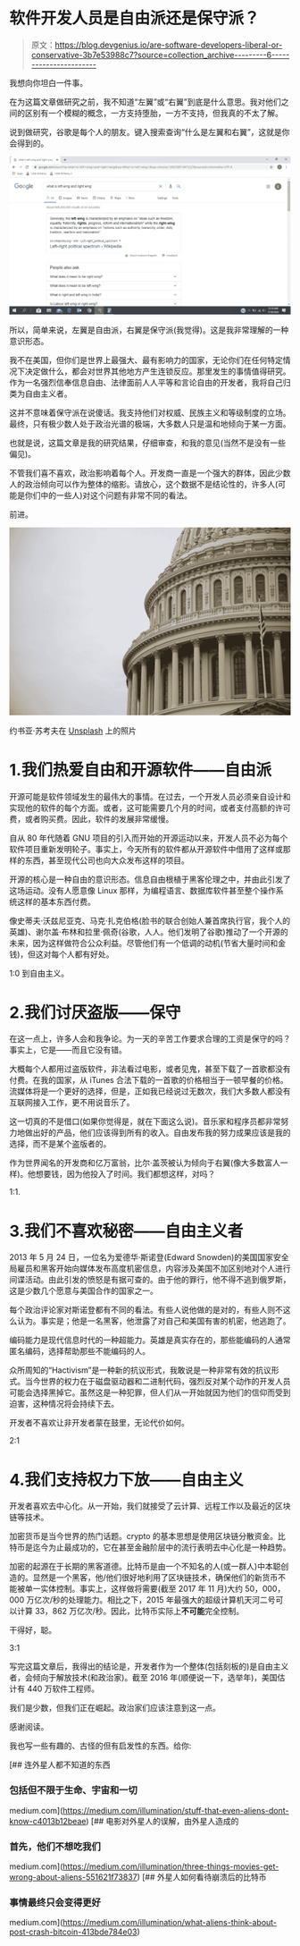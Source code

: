 # 软件开发人员是自由派还是保守派？

> 原文：<https://blog.devgenius.io/are-software-developers-liberal-or-conservative-3b7e53988c7?source=collection_archive---------6----------------------->

我想向你坦白一件事。

在为这篇文章做研究之前，我不知道“左翼”或“右翼”到底是什么意思。我对他们之间的区别有一个模糊的概念，一方支持堕胎，一方不支持，但我真的不太了解。

说到做研究，谷歌是每个人的朋友。键入搜索查询“什么是左翼和右翼”，这就是你会得到的。

![](img/38e29ecba1362ab47df85d52a791f24f.png)

所以，简单来说，左翼是自由派，右翼是保守派(我觉得)。这是我非常理解的一种意识形态。

我不在美国，但你们是世界上最强大、最有影响力的国家，无论你们在任何特定情况下决定做什么，都会对世界其他地方产生连锁反应。那里发生的事情值得研究。作为一名强烈信奉信息自由、法律面前人人平等和言论自由的开发者，我将自己归类为自由主义者。

这并不意味着保守派在说傻话。我支持他们对权威、民族主义和等级制度的立场。最终，只有极少数人处于政治光谱的极端，大多数人只是温和地倾向于某一方面。

也就是说，这篇文章是我的研究结果，仔细审查，和我的意见(当然不是没有一些偏见)。

不管我们喜不喜欢，政治影响着每个人。开发商一直是一个强大的群体，因此少数人的政治倾向可以作为整体的缩影。请放心，这个数据不是结论性的，许多人(可能是你们中的一些人)对这个问题有非常不同的看法。

前进。

![](img/fda5fcbb47a30dc90f77ebd2cfb6cbcb.png)

约书亚·苏考夫在 [Unsplash](https://unsplash.com?utm_source=medium&utm_medium=referral) 上的照片

# 1.我们热爱自由和开源软件——自由派

开源可能是软件领域发生的最伟大的事情。在过去，一个开发人员必须亲自设计和实现他的软件的每个方面。或者，这可能需要几个月的时间，或者支付高额的许可费，或者购买费。因此，软件的发展非常缓慢。

自从 80 年代随着 GNU 项目的引入而开始的开源运动以来，开发人员不必为每个软件项目重新发明轮子。事实上，今天所有的软件都从开源软件中借用了这样或那样的东西，甚至现代公司也向大众发布这样的项目。

开源的核心是一种自由的意识形态。信息自由根植于黑客伦理之中，并由此引发了这场运动。没有人愿意像 Linux 那样，为编程语言、数据库软件甚至整个操作系统这样的基本东西付费。

像史蒂夫·沃兹尼亚克、马克·扎克伯格(脸书的联合创始人兼首席执行官，我个人的英雄)、谢尔盖·布林和拉里·佩奇(谷歌，人人。他们发明了谷歌)推动了一个开源的未来，因为这样做符合公众利益。尽管他们有一个低调的动机(节省大量时间和金钱)，但这对每个人都有好处。

1:0 到自由主义。

# 2.我们讨厌盗版——保守

在这一点上，许多人会和我争论。为一天的辛苦工作要求合理的工资是保守的吗？事实上，它是——而且它没有错。

大概每个人都用过盗版软件，非法看过电影，或者见鬼，甚至下载了一首歌都没有付费。在我的国家，从 iTunes 合法下载的一首歌的价格相当于一顿早餐的价格。流媒体将是一个更好的选择，但是，正如我已经说过无数次，我们大多数人都没有互联网接入工作，更不用说音乐了。

这一切真的不是借口(如果你觉得是，就在下面这么说)。音乐家和程序员都非常努力地做出好的产品，他们应该得到所有的收入。自由发布我的努力成果应该是我的选择，而不是某个盗版者的。

作为世界闻名的开发商和亿万富翁，比尔·盖茨被认为倾向于右翼(像大多数富人一样)。他想要钱，因为他投入了时间。我们都想这样，对吗？

1:1.

# 3.我们不喜欢秘密——自由主义者

2013 年 5 月 24 日，一位名为爱德华·斯诺登(Edward Snowden)的美国国家安全局雇员和黑客开始向媒体发布高度机密信息，内容涉及美国不加区别地对个人进行间谍活动。由此引发的愤怒是有据可查的。由于他的罪行，他不得不逃到俄罗斯，这是少数几个愿意与美国合作的国家之一。

每个政治评论家对斯诺登都有不同的看法。有些人说他做的是对的，有些人则不这么认为。事实是；他是一名黑客，他泄露了对自己和美国有害的机密，他逃跑了。

编码能力是现代信息时代的一种超能力。英雄是真实存在的，那些能编码的人通常匿名编码，选择帮助那些不能编码的人。

众所周知的“Hactivism”是一种新的抗议形式，我敢说是一种非常有效的抗议形式。当今世界的权力在于磁盘驱动器和二进制代码，强烈反对某个动作的开发人员可能会选择黑掉它。虽然这是一种犯罪，但人们从一开始就因为他们的信仰而受到迫害，这种情况将会持续下去。

开发者不喜欢让非开发者蒙在鼓里，无论代价如何。

2:1

# 4.我们支持权力下放——自由主义

开发者喜欢去中心化。从一开始，我们就接受了云计算、远程工作以及最近的区块链等技术。

加密货币是当今世界的热门话题。crypto 的基本思想是使用区块链分散资金。比特币是迄今为止最成功的，它在甚至金融阶层中的流行表明去中心化是一种趋势。

加密的起源在于长期的黑客道德。比特币是由一个不知名的人(或一群人)中本聪创造的。显然是一个黑客，他/他们很好地利用了区块链技术，确保他们的新货币不能被单一实体控制。事实上，这样做将需要(截至 2017 年 11 月)大约 50，000，000 万亿次/秒的处理能力。相比之下，2015 年最强大的超级计算机天河二号可以计算 33，862 万亿次/秒。因此，比特币实际上**不可能**完全控制。

干得好，聪。

3:1

写完这篇文章后，我得出的结论是，开发者作为一个整体(包括刻板的)是自由主义者，会倾向于解放技术(和政治家)。截至 2016 年(顺便说一下，选举年)，美国估计有 440 万软件工程师。

我们是少数，但我们正在崛起。政治家们应该注意到这一点。

感谢阅读。

我也写一些有趣的、古怪的但有启发性的东西。给你:

[](https://medium.com/illumination/stuff-that-even-aliens-dont-know-c4013b12beae) [## 连外星人都不知道的东西

### 包括但不限于生命、宇宙和一切

medium.com](https://medium.com/illumination/stuff-that-even-aliens-dont-know-c4013b12beae) [](https://medium.com/illumination/three-things-movies-get-wrong-about-aliens-551621f73837) [## 电影对外星人的误解，由外星人造成的

### 首先，他们不想吃我们

medium.com](https://medium.com/illumination/three-things-movies-get-wrong-about-aliens-551621f73837) [](https://medium.com/illumination/what-aliens-think-about-post-crash-bitcoin-413bde784e03) [## 外星人如何看待崩溃后的比特币

### 事情最终只会变得更好

medium.com](https://medium.com/illumination/what-aliens-think-about-post-crash-bitcoin-413bde784e03)